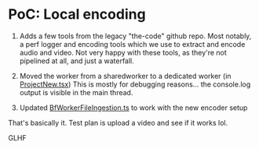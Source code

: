 # PoC: Local encoding

1. Adds a few tools from the legacy "the-code" github repo. Most notably, a perf
   logger and encoding tools which we use to extract and encode audio and video.
   Not very happy with these tools, as they're not pipelined at all, and just a
   waterfall.

2. Moved the worker from a sharedworker to a dedicated worker (in
   [ProjectNew.tsx](/packages/client/pages/ProjectNew.tsx)) This is mostly for
   debugging reasons... the console.log output is visible in the main thread.

3. Updated
   [BfWorkerFileIngestion.ts](/packages/mediaProcessing/BfWorkerFileIngestion.ts)
   to work with the new encoder setup

That's basically it. Test plan is upload a video and see if it works lol.

GLHF
